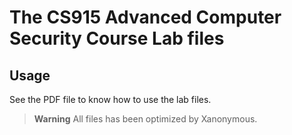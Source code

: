 # The CS915 Advanced Computer Security Course Lab files

## Usage

See the PDF file to know how to use the lab files.

> **Warning**
> All files has been optimized by Xanonymous.
